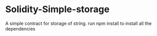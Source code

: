 # Solidity-Simple-storage
A simple contract for storage of string.
run npm install to install all the dependencies
